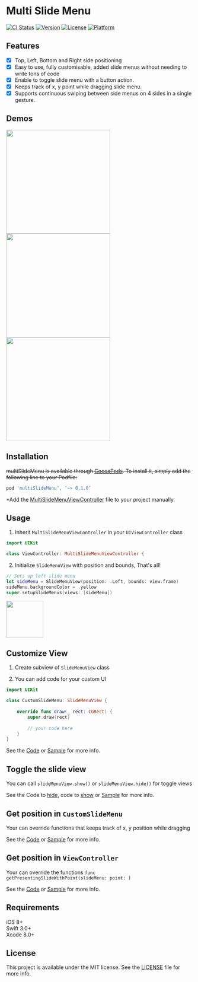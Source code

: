 # Multi Slide Menu

[![CI Status](http://img.shields.io/travis/WataruMaeda/multiSlideMenu.svg?style=flat)](https://travis-ci.org/WataruMaeda/multiSlideMenu)
[![Version](https://img.shields.io/cocoapods/v/multiSlideMenu.svg?style=flat)](http://cocoapods.org/pods/multiSlideMenu)
[![License](https://img.shields.io/cocoapods/l/multiSlideMenu.svg?style=flat)](http://cocoapods.org/pods/multiSlideMenu)
[![Platform](https://img.shields.io/cocoapods/p/multiSlideMenu.svg?style=flat)](http://cocoapods.org/pods/multiSlideMenu)

## Features

- [x] Top, Left, Bottom and Right side positioning
- [x] Easy to use, fully customisable, added slide menus without needing to write tons of code
- [x] Enable to toggle slide menu with a button action.
- [x] Keeps track of x, y point while dragging slide menu.
- [x] Supports continuous swiping between side menus on 4 sides in a single gesture.

## Demos

<img src="https://github.com/WataruMaeda/multiSlideMenu/blob/master/gifs/example1.gif" width="280">  <img src="https://github.com/WataruMaeda/multiSlideMenu/blob/master/gifs/example2.gif" width="280">  <img src="https://github.com/WataruMaeda/multiSlideMenu/blob/master/gifs/example3.gif" width="280">

## Installation

~~multiSlideMenu is available through [CocoaPods](http://cocoapods.org). To install
it, simply add the following line to your Podfile:~~

```ruby
pod 'multiSlideMenu’, ‘~> 0.1.0’
```

*Add the [MultiSlideMenuViewController](https://github.com/WataruMaeda/multiSlideMenu/blob/master/multiSlideMenu/Classes/MultiSlideMenuViewController.swift) file to your project manually.

## Usage

 1. Inherit `MultiSlideMenuViewController` in your `UIViewController` class
 
```Swift
import UIKit

class ViewController: MultiSlideMenuViewController {
```

 2. Initialize `SlideMenuView` with position and bounds, That's all!
 
```Swift
// Sets up left slide menu
let sideMenu = SlideMenuView(position: .Left, bounds: view.frame)
sideMenu.backgroundColor = .yellow
super.setupSlideMenus(views: [sideMenu])
```

<img src="https://github.com/WataruMaeda/multiSlideMenu/blob/master/gifs/sample.gif" width="100">
 
## Customize View

1. Create subview of `SlideMenuView` class

2. You can add code for your custom UI

```Swift
import UIKit

class CustomSlideMenu: SlideMenuView {
  
    override func draw(_ rect: CGRect) {
        super.draw(rect)
        
        // your code here
    }
}
```
See the [Code](https://github.com/WataruMaeda/multiSlideMenu/blob/master/demos/demo1/demo1/CustomSlideMenu.swift#L36L66) or [Sample](https://github.com/WataruMaeda/multiSlideMenu/blob/master/gifs/example1.gif) for more info.

## Toggle the slide view

You can call `slideMenuView.show()` or `slideMenuView.hide()` for toggle views

See the Code to [hide](https://github.com/WataruMaeda/multiSlideMenu/blob/master/demos/demo2/demo2/CustomSlideMenu.swift#L71), code to [show](https://github.com/WataruMaeda/multiSlideMenu/blob/master/demos/demo2/demo2/ViewController.swift#L82) or [Sample](https://github.com/WataruMaeda/multiSlideMenu/blob/master/gifs/example2.gif) for more info.

## Get position in `CustomSlideMenu`

Your can override functions that keeps track of x, y position while dragging

See the [Code](https://github.com/WataruMaeda/multiSlideMenu/blob/master/demos/demo1/demo2/CustomSlideMenu.swift#L76#L119) or [Sample](https://github.com/WataruMaeda/multiSlideMenu/blob/master/gifs/example2.gif) for more info.

## Get position in `ViewController`

Your can override the functions `func getPresentingSlideWithPoint(slideMenu: point: )`
 
 See the [Code](https://github.com/WataruMaeda/multiSlideMenu/blob/master/demos/Demo3/Demo3/ViewController.swift#L65) or [Sample](https://github.com/WataruMaeda/multiSlideMenu/blob/master/gifs/example3.gif) for more info.
 
## Requirements

iOS 8+  
Swift 3.0+  
Xcode 8.0+

## License

This project is available under the MIT license. See the [LICENSE](https://github.com/WataruMaeda/multiSlideMenu/blob/master/LICENSE) file for more info.
